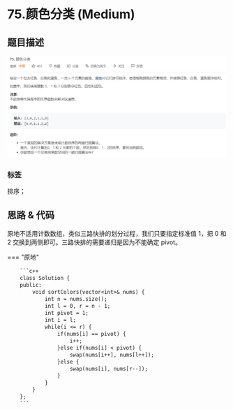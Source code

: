 # 75.颜色分类 (Medium)

## 题目描述

![](75.png)

### 标签

排序；

## 思路 & 代码

原地不适用计数数组，类似三路快排的划分过程，我们只要指定标准值 1，把 0 和 2 交换到两侧即可。三路快排的需要递归是因为不能确定 pivot。

=== "原地"

		```c++
		class Solution {
		public:
		    void sortColors(vector<int>& nums) {
		        int n = nums.size();
		        int l = 0, r = n - 1;
		        int pivot = 1;
		        int i = l;
		        while(i <= r) {
		            if(nums[i] == pivot) {
		                i++;
		            }else if(nums[i] < pivot) {
		                swap(nums[i++], nums[l++]);
		            }else {
		                swap(nums[i], nums[r--]);
		            }
		        }  
		    }
		};
		```